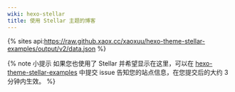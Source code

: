 ```yaml
---
wiki: hexo-stellar
title: 使用 Stellar 主题的博客
---
```


{% sites api:https://raw.github.xaox.cc/xaoxuu/hexo-theme-stellar-examples/output/v2/data.json %}

{% note 小提示 如果您也使用了 Stellar 并希望显示在这里，可以在 [hexo-theme-stellar-examples](https://github.com/xaoxuu/hexo-theme-stellar-examples/issues) 中提交 issue 告知您的站点信息，在您提交后的大约 3 分钟内生效。 %}

